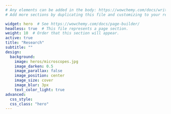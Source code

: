 ```yaml
---
# Any elements can be added in the body: https://wowchemy.com/docs/writing-markdown-latex/
# Add more sections by duplicating this file and customizing to your requirements.

widget: hero  # See https://wowchemy.com/docs/page-builder/
headless: true  # This file represents a page section.
weight: 10  # Order that this section will appear.
active: true
title: "Research"
subtitle: ""
design:
  background:
    image: heros/microscopes.jpg
    image_darken: 0.5
    image_parallax: false
    image_position: center
    image_size: cover
    image_blur: 3px
    text_color_light: true
advanced:
  css_style:
  css_class: "hero"
---
```

